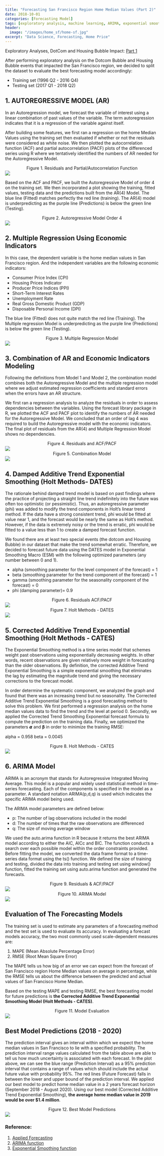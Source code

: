 ```yaml
---
title: "Forecasting San Francisco Region Home Median Values (Part 2)"
date: 2018-10-01
categories: [Forecasting Model]
tags: [exploratory analysis, machine learning, ARIMA, exponential smoothing, R]
header:
  image: "/images/home_sf/home-sf.jpg"
excerpt: "Data Science, Forecasting, Home Price"
---
```


Exploratory Analyses, DotCom and Housing Bubble Impact: <a href="https://yakan.github.io/forecasting%20model/home_value_forecasting/">Part 1</a>

After performing exploratory analysis on the Dotcom Bubble and Housing Bubble events that impacted the San Francisco region, we decided to split the dataset to evaluate the best forecasting model accordingly:
* Training set (1996 Q2 - 2016 Q4)
* Testing set (2017 Q1 - 2018 Q2)

## 1. AUTOREGRESSIVE MODEL (AR)
In an Autoregression model, we forecast the variable of interest using a linear combination of past values of the variable. The term autoregression indicates that it is a regression of the variable against itself.

After building some features, we first ran a regression on the home Median Values using the training set then evaluated if whether or not the residuals were considered as white noise. We then plotted the autocorrelation function (ACF) and partial autocorrelation (PACF) plots of the differenced series using R where we tentatively identified the numbers of AR needed for the Autoregressive Model.

<div style="text-align: center"> Figure 1. Residuals and Partial/Autocorrelation Function</div>
<img src="{{ site.url }}{{ site.baseurl }}/images/home_sf/am1.png">

Based on the ACF and PACF, we built the Autoregressive Model of order 4 on the training set. We then incorporated a plot showing the training, fitted values, testing data and the predictions built from the AR(4) Model. The blue line (Fitted) matches perfectly the red line (training). The AR(4) model is underpredicting as the purple line (Predictions) is below the green line (Testing).

<div style="text-align: center"> Figure 2. Autoregressive Model Order 4</div>
<img src="{{ site.url }}{{ site.baseurl }}/images/home_sf/am2.png">


## 2. Multiple Regression Using Economic Indicators
In this case, the dependent variable is the home median values in San Francisco region. And the independent variables are the following economic indicators:
* Consumer Price Index (CPI)
* Housing Prices Indicator
* Producer Price Indices (PPI)
* Short-Term Interest Rates
* Unemployment Rate
* Real Gross Domestic Product (GDP)
* Disposable Personal Income (DPI)

The blue line (Fitted) does not quite match the red line (Training). The Multiple regression Model is underpredicting as the purple line (Predictions) is below the green line (Testing).

<div style="text-align: center"> Figure 3. Multiple Regression Model</div>
<img src="{{ site.url }}{{ site.baseurl }}/images/home_sf/mm1.png">


## 3. Combination of AR and Economic Indicators Modeling
Following the definitions from Model 1 and Model 2, the combination model combines both the Autoregressive Model and the multiple regression model where we adjust estimated regression coefficients and standard errors when the errors have an AR structure.

We first ran a regression analysis to analyze the residuals in order to assess dependencies between the variables. Using the forecast library package in R, we plotted the ACF and PACF plot to identify the numbers of AR needed for the Autoregressive Model. We concluded that an order of lag 4 was required to build the Autoregressive model with the economic indicators. The final plot of residuals from the AR(4) and Multiple Regression Model shows no dependencies.

<div style="text-align: center"> Figure 4. Residuals and ACF/PACF</div>
<img src="{{ site.url }}{{ site.baseurl }}/images/home_sf/cm1.png">

<div style="text-align: center"> Figure 5. Combination Model</div>
<img src="{{ site.url }}{{ site.baseurl }}/images/home_sf/cm2.png">

## 4. Damped Additive Trend Exponential Smoothing (Holt Methods- DATES)
The rationale behind damped trend model is based on past findings where the practice of projecting a straight line trend indefinitely into the future was often too optimistic (or
pessimistic). Thus, an autoregressive parameter (phi)  was added to modify the trend
components in Holt’s linear trend method. If the data have a strong consistent trend, phi would be fitted at value near 1, and the forecast would be nearly the same as Holt’s method. However, if the data is extremely noisy or the trend is erratic, phi would be fitted to a value less than 1 to create a damped forecast function.

We found there are at least two special events (the dotcom and Housing Bubble) in our dataset that make the trend somewhat erratic. Therefore, we decided to forecast future data using the DATES model in Exponential Smoothing Macro (ESM) with the following optimized parameters (any number between 0 and 1).
* alpha (smoothing parameter for the level component of the forecast)  = 1
* beta (smoothing parameter for the trend component of the forecast) = 1
* gamma (smoothing parameter for the seasonality component of the forecast) = 0
* phi (damping parameter)= 0.9

<div style="text-align: center"> Figure 6. Residuals ACF/PACF</div>
<img src="{{ site.url }}{{ site.baseurl }}/images/home_sf/holt1.png">

<div style="text-align: center"> Figure 7. Holt Methods - DATES</div>
<img src="{{ site.url }}{{ site.baseurl }}/images/home_sf/holt2.png">

## 5. Corrected Additive Trend Exponential Smoothing (Holt Methods - CATES)
The Exponential Smoothing method is a time series model that schemes weight past observations using exponentially decreasing weights. In other words, recent observations are given relatively more weight in forecasting than the older observations. By definition, the corrected Additive Trend Exponential Smoothing is a simple exponential smoothing that eliminates the lag by estimating the magnitude trend and giving the necessary corrections to the forecast model.

 In order determine the systematic component, we analyzed the graph and found that there was an increasing trend but no seasonality. The Corrected Additive Trend Exponential Smoothing is a good forecasting method to solve this problem. We first performed a regression analysis on the home median values data to find the trend and the level at period 0. Secondly, we applied the Corrected Trend Smoothing Exponential forecast formula to compute the prediction on the training data. Finally, we optimized the parameters 𝞪 and 𝛃 in order to minimize the training RMSE:

 alpha = 0.958
 beta = 0.0045

 <div style="text-align: center"> Figure 8. Holt Methods - CATES</div>
 <img src="{{ site.url }}{{ site.baseurl }}/images/home_sf/holt3.png">


## 6. ARIMA Model
ARIMA is an acronym that stands for Autoregressive Integrated Moving Average. This model is a popular and widely used statistical method in time-series forecasting. Each of the components is specified in the model as a parameter. A standard notation ARIMA(p,d,q) is used which indicates the specific ARIMA model being used.

The ARIMA model parameters are defined below:
* p: The number of lag observations included in the model
* d: The number of times that the raw observations are differenced
* q: The size of moving average window

We used the auto.arima function in R because it returns the best ARIMA model according to either the AIC, AICc and BIC. The function conducts a search over each possible model within the order constraints provided. Before fitting the model, we converted the data frame format to a time-series data format using the ts() function. We defined the size of training and testing, divided the data into training and testing set using window() function, fitted the training set using auto.arima function and generated the forecasts.

<div style="text-align: center"> Figure 9. Residuals & ACF/PACF</div>
<img src="{{ site.url }}{{ site.baseurl }}/images/home_sf/holt3.png">

<div style="text-align: center"> Figure 10. ARIMA Model</div>
<img src="{{ site.url }}{{ site.baseurl }}/images/home_sf/holt3.png">

## Evaluation of The Forecasting Models
The training set is used to estimate any parameters of a forecasting method and the test set is used to evaluate its accuracy. In evaluating a forecast models accuracy, the two most commonly used scale-dependent measures are:
1. MAPE (Mean Absolute Percentage Error)
2. RMSE (Root Mean Square Error)

The MAPE tells us how big of an error we can expect from the forecast of San Francisco region Home Median values on average in percentage, while the RMSE tells us about the difference between the predicted and actual values of San Francisco Home Median.

Based on the testing MAPE and testing RMSE, the best forecasting model for future predictions is **the Corrected Additive Trend Exponential Smoothing Model (Holt Methods - CATES)**.

<div style="text-align: center"> Figure 11. Model Evaluation</div>
<img src="{{ site.url }}{{ site.baseurl }}/images/home_sf/best1.png">

## Best Model Predictions (2018 - 2020)
The prediction interval gives an interval within which we expect the home median values in San Francisco to lie with a specified probability. The prediction interval range values calculated from the table above are able to tell us how much uncertainty is associated with each forecast. In the plot above, we can see the blue range (Prediction Interval) as a 95% prediction interval that contains a range of values which should include the actual future value with probability 95%. The red lines (Future Forecast) falls in between the lower and upper bound of the prediction interval. We applied our best model to predict home median value in a 2 years forecast horizon (September 2018 - August 2020). Using our best model (Corrected Additive Trend Exponential Smoothing), **the average home median value in 2019 would be over $1.4 million**.

<div style="text-align: center"> Figure 12. Best Model Predictions</div>
<img src="{{ site.url }}{{ site.baseurl }}/images/home_sf/best2.png">

### Reference:
1. <a href="https://otexts.org/fpp2/">Applied Forecasting</a>
2. <a href="https://stat.ethz.ch/R-manual/R-devel/library/stats/html/arima.html">ARIMA function</a>
3. <a href="https://cran.r-project.org/web/packages/forecast/forecast.pdf"> Exponential Smoothing function</a>
